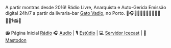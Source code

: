 A partir montras desde 2016!
Rádio Livre, Anarquista e Auto-Gerida 
Emissão digital 24h/7 a partir da livraria-bar [Gato Vadio](https://gatovadiolivraria.blogspot.com), no Porto.
🎹🎧🎷🎵🎸🎺🎶🎻📣🌐🏴🇵🇸🎙📻🛜

📻 Página Inicial [Rádio](http://radio.indymedia.pt/)
🎧 [Audio](https://radioparalelo.indymedia.pt:8443/main.ogg) | 🎙 [Estúdio](https://radioparalelo.indymedia.pt) | 💻 [Servidor Icecast](https://radioparalelo.indymedia.pt:8443/) | 🐘 [Mastodon](https://kolektiva.social/@paralelo) 
